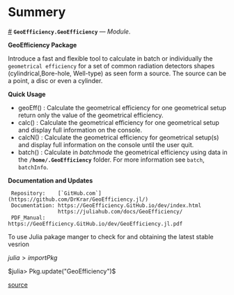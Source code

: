 
<a id='Summery-1'></a>

# Summery

<a id='GeoEfficiency.GeoEfficiency' href='#GeoEfficiency.GeoEfficiency'>#</a>
**`GeoEfficiency.GeoEfficiency`** &mdash; *Module*.



**GeoEfficiency Package**

Introduce a fast and flexible tool to calculate in batch or individually the `geometrical efficiency`  for a set of common radiation detectors shapes (cylindrical,Bore-hole, Well-type) as seen form  a source. The source can be a point, a disc or even a cylinder.

**Quick Usage**

  * geoEff()	: Calculate the geometrical efficiency for one geometrical setup return only the value of the geometrical efficiency.
  * calc() 	: Calculate the geometrical efficiency for one geometrical setup and display full information on the console.
  * calcN()	: Calculate the geometrical efficiency for geometrical setup(s) and display full information on the console until the user quit.
  * batch()	: Calculate  in $batch mode$ the geometrical efficiency using data in the **`/home/.GeoEfficiency`** folder.  For more information see `batch`, `batchInfo`.

**Documentation and Updates**

```
 Repository:    [`GitHub.com`](https://github.com/DrKrar/GeoEfficiency.jl/)
 Documentation: https://GeoEfficiency.GitHub.io/dev/index.html
                https://juliahub.com/docs/GeoEfficiency/
 PDF_Manual:    https://GeoEfficiency.GitHub.io/dev/GeoEfficiency.jl.pdf
```

To use Julia pakage manger to check for and obtaining the latest stable vesrion

$julia> import Pkg$

$julia> Pkg.update("GeoEfficiency")$


<a target='_blank' href='https://github.com/DrKrar/GeoEfficiency.jl/blob/83c258218fa45f7e9d609e92c59890d2f293ff91/src/GeoEfficiency.jl#L3-L34' class='documenter-source'>source</a><br>


